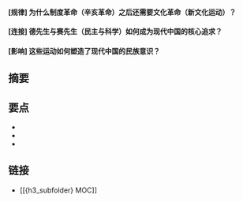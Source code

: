 #### [规律] 为什么制度革命（辛亥革命）之后还需要文化革命（新文化运动）？


#### [连接] 德先生与赛先生（民主与科学）如何成为现代中国的核心追求？


#### [影响] 这些运动如何塑造了现代中国的民族意识？


## 摘要


## 要点

- 
- 
- 

## 链接

- [[{h3_subfolder} MOC]]
